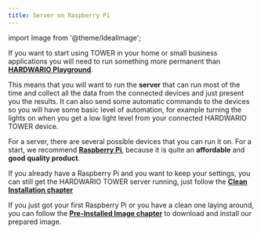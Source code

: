 ```yaml
---
title: Server on Raspberry Pi
---
```

import Image from '@theme/IdealImage';

If you want to start using TOWER in your home or small business applications
you will need to run something more permanent than [**HARDWARIO Playground**](../desktop-programming/about-playground.md).

This means that you will want to run the **server** that can run most of the time and collect all the data from the connected devices and just present you the results. It can also send some automatic commands to the devices so you will have some basic level of automation, for example turning the lights on when you get a low light level from your connected HARDWARIO TOWER device.

For a server, there are several possible devices that you can run it on. For a start, we recommend [**Raspberry Pi**](https://www.raspberrypi.org), because it is quite an **affordable** and **good quality product**.

If you already have a Raspberry Pi and you want to keep your settings, you can still get the HARDWARIO TOWER server running, just follow the [**Clean Installation chapter**](./installation-clean-os.md)

If you just got your first Raspberry Pi or you have a clean one laying around, you can follow the [**Pre-Installed Image chapter**](./installation-os.md) to download and install our prepared image.

